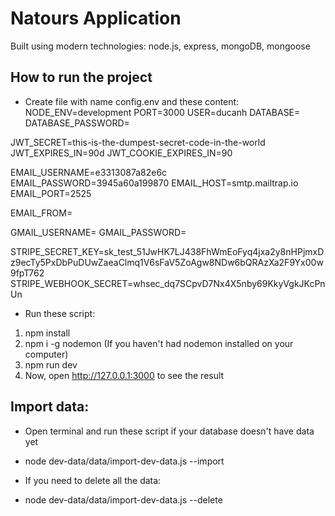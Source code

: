 # Natours Application

Built using modern technologies: node.js, express, mongoDB, mongoose

## How to run the project

- Create file with name config.env and these content:
  NODE_ENV=development
  PORT=3000
  USER=ducanh
  DATABASE=<YOUR CLOUD MONGODB CONNECTION STRING>
  DATABASE_PASSWORD=<YOUR DB PASSWORD>

JWT_SECRET=this-is-the-dumpest-secret-code-in-the-world
JWT_EXPIRES_IN=90d
JWT_COOKIE_EXPIRES_IN=90

EMAIL_USERNAME=e3313087a82e6c
EMAIL_PASSWORD=3945a60a199870
EMAIL_HOST=smtp.mailtrap.io
EMAIL_PORT=2525

EMAIL_FROM=<YOUR EMAIL>

GMAIL_USERNAME=<YOUR EMAIL>
GMAIL_PASSWORD=<YOUR EMAIL PASSWORD>

STRIPE_SECRET_KEY=sk_test_51JwHK7LJ438FhWmEoFyq4jxa2y8nHPjmxDz9ecTy5PxDbPuDUwZaeaClmq1V6sFaV5ZoAgw8NDw6bQRAzXa2F9Yx00w9fpT762
STRIPE_WEBHOOK_SECRET=whsec_dq7SCpvD7Nx4X5nby69KkyVgkJKcPnUn

- Run these script:

1. npm install
2. npm i -g nodemon (If you haven't had nodemon installed on your computer)
3. npm run dev
4. Now, open http://127.0.0.1:3000 to see the result

## Import data:

- Open terminal and run these script if your database doesn't have data yet

* node dev-data/data/import-dev-data.js --import

- If you need to delete all the data:

* node dev-data/data/import-dev-data.js --delete
